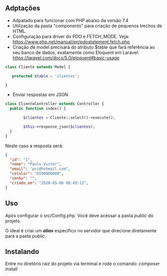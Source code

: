 ## Adptações
 - Adpatado para funcionar com PHP abaixo da versão 7.4
 - Utilização da pasta "components" para criação de pequenos trechos de HTML.
 - Configuração para driver do PDO e FETCH_MODE. Veja: https://www.php.net/manual/en/pdostatement.fetch.php
 - Criação de model precisará do atributo $table que fará referência ao seu banco de dados, exatamente como Eloquent em Laravel: https://laravel.com/docs/5.0/eloquent#basic-usage
 
 ```php
 class Cliente extends Model {

    protected $table = 'clientes';

}
```
- Enviar respostas em JSON
```php
class ClienteController extends Controller {
  public function index() {

        $clientes = Cliente::select()->execute();

        $this->response_json($clientes);
  }
}
```
Neste caso a resposta será:
```json
{
  "id": "1",
  "nome": "Paulo Victor",
  "email": "pvi@hotmail.com",
  "celular": "6590000000",
  "senha": "",
  "criado_em": "2020-05-06 08:49:12",
}
```

## Uso
Após configurar o src/Config.php. Você deve acessar a pasta *public* do projeto.

O ideal é criar um ***alias*** específico no servidor que direcione diretamente para a pasta *public*.

## Instalando
Entre no diretório raiz do projeto via terminal e rode o comando:
*composer install*

